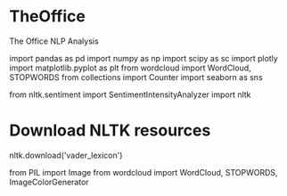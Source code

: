 # TheOffice
The Office NLP Analysis

import pandas as pd
import numpy as np 
import scipy as sc
import plotly 
import matplotlib.pyplot as plt
from wordcloud import WordCloud, STOPWORDS
from collections import Counter
import seaborn as sns

from nltk.sentiment import SentimentIntensityAnalyzer
import nltk

# Download NLTK resources
nltk.download('vader_lexicon')

from PIL import Image
from wordcloud import WordCloud, STOPWORDS, ImageColorGenerator
